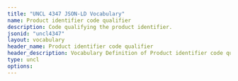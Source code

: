 ```yaml
---
title: "UNCL 4347 JSON-LD Vocabulary"
name: Product identifier code qualifier
description: Code qualifying the product identifier.
jsonid: "uncl4347"
layout: vocabulary
header_name: Product identifier code qualifier
header_description: Vocabulary Definition of Product identifier code qualifier semantics in HTML format. JSON-LD format is available at [uncl4347.jsonld](/vocabulary/uncl4347.jsonld)
type: uncl
options:
---
```

